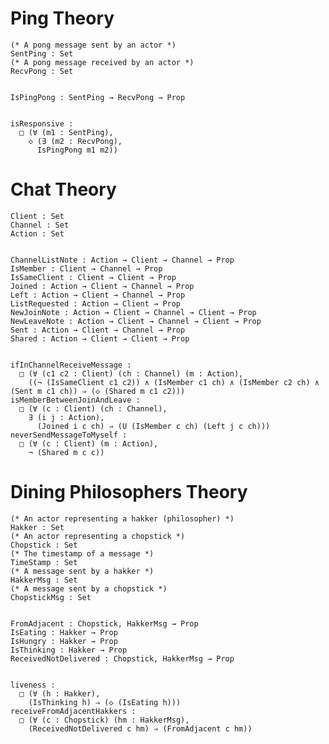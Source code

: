 # Ping Theory

    (* A pong message sent by an actor *)
    SentPing : Set
    (* A pong message received by an actor *)
    RecvPong : Set


    IsPingPong : SentPing → RecvPong → Prop


    isResponsive : 
      □ (∀ (m1 : SentPing), 
        ◇ (∃ (m2 : RecvPong), 
          IsPingPong m1 m2))

# Chat Theory

    Client : Set
    Channel : Set
    Action : Set


    ChannelListNote : Action → Client → Channel → Prop
    IsMember : Client → Channel → Prop
    IsSameClient : Client → Client → Prop
    Joined : Action → Client → Channel → Prop
    Left : Action → Client → Channel → Prop
    ListRequested : Action → Client → Prop
    NewJoinNote : Action → Client → Channel → Client → Prop
    NewLeaveNote : Action → Client → Channel → Client → Prop
    Sent : Action → Client → Channel → Prop
    Shared : Action → Client → Client → Prop


    ifInChannelReceiveMessage : 
      □ (∀ (c1 c2 : Client) (ch : Channel) (m : Action), 
        ((¬ (IsSameClient c1 c2)) ∧ (IsMember c1 ch) ∧ (IsMember c2 ch) ∧ (Sent m c1 ch)) ⇒ (◇ (Shared m c1 c2)))
    isMemberBetweenJoinAndLeave : 
      □ (∀ (c : Client) (ch : Channel), 
        ∃ (i j : Action), 
          (Joined i c ch) ⇒ (U (IsMember c ch) (Left j c ch)))
    neverSendMessageToMyself : 
      □ (∀ (c : Client) (m : Action), 
        ¬ (Shared m c c))

# Dining Philosophers Theory

    (* An actor representing a hakker (philosopher) *)
    Hakker : Set
    (* An actor representing a chopstick *)
    Chopstick : Set
    (* The timestamp of a message *)
    TimeStamp : Set
    (* A message sent by a hakker *)
    HakkerMsg : Set
    (* A message sent by a chopstick *)
    ChopstickMsg : Set


    FromAdjacent : Chopstick, HakkerMsg → Prop
    IsEating : Hakker → Prop
    IsHungry : Hakker → Prop
    IsThinking : Hakker → Prop
    ReceivedNotDelivered : Chopstick, HakkerMsg → Prop


    liveness : 
      □ (∀ (h : Hakker), 
        (IsThinking h) ⇒ (◇ (IsEating h)))
    receiveFromAdjacentHakkers : 
      □ (∀ (c : Chopstick) (hm : HakkerMsg), 
        (ReceivedNotDelivered c hm) ⇒ (FromAdjacent c hm))

